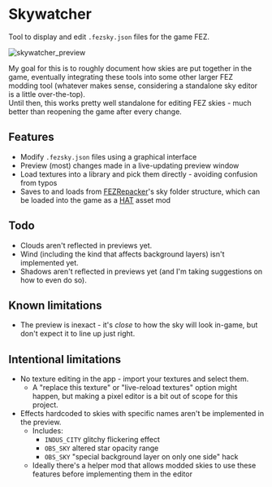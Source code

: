 # Skywatcher

Tool to display and edit `.fezsky.json` files for the game FEZ.

![skywatcher_preview](https://github.com/kaprosdev/FEZ-Skywatcher/assets/7116426/4efbddd8-bc75-4202-9c4e-eafff5a19385)

My goal for this is to roughly document how skies are put together in the game, eventually integrating these tools into some other larger FEZ modding tool (whatever makes sense, considering a standalone sky editor is a little over-the-top).  
Until then, this works pretty well standalone for editing FEZ skies - much better than reopening the game after every change.

## Features
- Modify `.fezsky.json` files using a graphical interface
- Preview (most) changes made in a live-updating preview window
- Load textures into a library and pick them directly - avoiding confusion from typos
- Saves to and loads from [FEZRepacker](https://github.com/FEZModding/FEZRepacker)'s sky folder structure, which can be loaded into the game as a [HAT](https://github.com/FEZModding/HAT) asset mod

## Todo
- Clouds aren't reflected in previews yet.
- Wind (including the kind that affects background layers) isn't implemented yet.
- Shadows aren't reflected in previews yet (and I'm taking suggestions on how to even do so).

## Known limitations
- The preview is inexact - it's *close* to how the sky will look in-game, but don't expect it to line up just right.

## Intentional limitations
- No texture editing in the app - import your textures and select them.
	- A "replace this texture" or "live-reload textures" option might happen, but making a pixel editor is a bit out of scope for this project.
- Effects hardcoded to skies with specific names aren't be implemented in the preview.
	- Includes:
		- `INDUS_CITY` glitchy flickering effect
		- `OBS_SKY` altered star opacity range
		- `OBS_SKY` "special background layer on only one side" hack
	- Ideally there's a helper mod that allows modded skies to use these features before implementing them in the editor
